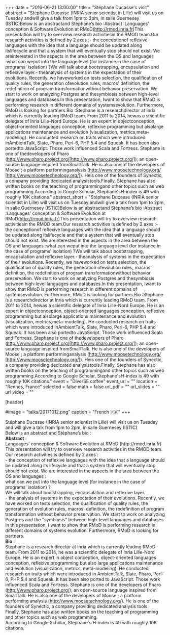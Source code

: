+++
date = "2016-06-21 13:00:00"
title = "Stéphane Ducasse's visit"
abstract = "Stéphane Ducasse (INRIA senior scientist in Lille) will visit us on Tuesday andwill give a talk from 1pm to 2pm, in salle Guernesey (ISTIC)Below is an abstractand Stéphane’s bio :Abstract :Languages' conception & Software Evolution at RMoD(http://rmod.inria.fr)This presentation will try to overview research activitiesin the RMOD team.Our research activities is defined by 2 axes :- the conceptionof reflexive languages with the idea that a language should be updated along itslifecycle and that a system that will eventually stop should not exist. We areinterested in the aspects in the area between the OS and languages :what can weput into the language level (for instance in the case of programs' isolation) ?We will talk about bootstrapping, encapsulation and reflexive layer.- theanalysis of systems in the expectation of their evolutions. Recently, we haveworked on tests selection, the qualification of quality rules, the generation ofevolution rules, macros' definition, the redefinition of program transformationwithout behavior preservation. We start to work on analyzing Postgres and thesymbiosis between high-level languages and databases.In this presentation, Iwant to show that RMoD is performing research in different domains of systemsevolution. Furthermore, RMoD is looking for partners.Bio :Stephane is a researchdirector at Inria which is currently leading RMoD team. From 2011 to 2014, hewas a scientific delegate of Inria Lille-Nord Europe. He is an expert in objectconception, object-oriented languages conception, reflexive programming but alsolarge applications maintenance and evolution (visualization, metrics,meta-modeling). He conducted research on traits which were introduced inAmbientTalk, Slate, Pharo, Perl-6, PHP 5.4 and Squeak. It has been also portedto JavaScript. Those work influenced Scala and Fortress. Stephane is one of thedevelopers of Pharo (http://www.pharo.project.org/[http://www.pharo.project.org/]); an open-source language inspired fromSmallTalk. He is also one of the developers of Moose ; a platform performinganalysis (http://www.moosetechnology.org/ [http://www.moosetechnology.org/]). Heis one of the founders of Synectic, a company providing dedicated analysistools.Finally, Stephane has also written books on the teaching of programmingand other topics such as web programming.According to Google Scholar, Stephane'sH-index is 49 with roughly 10K citations."
abstract_short = "Stéphane Ducasse (INRIA senior scientist in Lille) will visit us on Tuesday andwill give a talk from 1pm to 2pm, in salle Guernesey (ISTIC)Below is an abstractand Stéphane’s bio :Abstract :Languages' conception & Software Evolution at RMoD(http://rmod.inria.fr)This presentation will try to overview research activitiesin the RMOD team.Our research activities is defined by 2 axes :- the conceptionof reflexive languages with the idea that a language should be updated along itslifecycle and that a system that will eventually stop should not exist. We areinterested in the aspects in the area between the OS and languages :what can weput into the language level (for instance in the case of programs' isolation) ?We will talk about bootstrapping, encapsulation and reflexive layer.- theanalysis of systems in the expectation of their evolutions. Recently, we haveworked on tests selection, the qualification of quality rules, the generation ofevolution rules, macros' definition, the redefinition of program transformationwithout behavior preservation. We start to work on analyzing Postgres and thesymbiosis between high-level languages and databases.In this presentation, Iwant to show that RMoD is performing research in different domains of systemsevolution. Furthermore, RMoD is looking for partners.Bio :Stephane is a researchdirector at Inria which is currently leading RMoD team. From 2011 to 2014, hewas a scientific delegate of Inria Lille-Nord Europe. He is an expert in objectconception, object-oriented languages conception, reflexive programming but alsolarge applications maintenance and evolution (visualization, metrics,meta-modeling). He conducted research on traits which were introduced inAmbientTalk, Slate, Pharo, Perl-6, PHP 5.4 and Squeak. It has been also portedto JavaScript. Those work influenced Scala and Fortress. Stephane is one of thedevelopers of Pharo (http://www.pharo.project.org/[http://www.pharo.project.org/]); an open-source language inspired fromSmallTalk. He is also one of the developers of Moose ; a platform performinganalysis (http://www.moosetechnology.org/ [http://www.moosetechnology.org/]). Heis one of the founders of Synectic, a company providing dedicated analysistools.Finally, Stephane has also written books on the teaching of programmingand other topics such as web programming.According to Google Scholar, Stephane'sH-index is 49 with roughly 10K citations."
event = "DiverSE coffee"
event_url = ""
location = "Rennes, France"
selected = false
math = false
url_pdf = ""
url_slides = ""
url_video = ""


[header]

#image = "talks/20171012.png"
caption = "French :fr:"
+++


<div class="">Stéphane Ducasse (INRIA senior scientist in Lille) will visit us on Tuesday and will give a talk from 1pm to 2pm, in salle Guernesey (ISTIC)</div>
<div class=""></div>
<div class="">Below is an abstract and Stéphane’s bio :</div>
<div class=""></div>
<div class=""><strong>Abstract</strong> :</div>
<div class="">Languages' conception & Software Evolution at RMoD (http://rmod.inria.fr)</div>
<div class="">This presentation will try to overview research activities in the RMOD team.</div>
<div class="">Our research activities is defined by 2 axes :</div>
<div class="">- the conception of reflexive languages with the idea that a language should be updated along its lifecycle and that a system that will eventually stop should not exist. We are interested in the aspects in the area between the OS and languages :</div>
<div class="">what can we put into the language level (for instance in the case of programs' isolation) ?</div>
<div class="">We will talk about bootstrapping, encapsulation and reflexive layer.</div>
<div class="">- the analysis of systems in the expectation of their evolutions. Recently, we have worked on tests selection, the qualification of quality rules, the generation of evolution rules, macros' definition, the redefinition of program transformation without behavior preservation. We start to work on analyzing Postgres and the "symbiosis" between high-level languages and databases.</div>
<div class="">In this presentation, I want to show that RMoD is performing research in different domains of systems evolution. Furthermore, RMoD is looking for partners.</div>
<div class=""></div>
<div class=""><strong>Bio</strong> :</div>
<div class="">Stephane is a research director at Inria which is currently leading RMoD team. From 2011 to 2014, he was a scientific delegate of Inria Lille-Nord Europe. He is an expert in object conception, object-oriented languages conception, reflexive programming but also large applications maintenance and evolution (visualization, metrics, meta-modeling). He conducted research on traits which were introduced in AmbientTalk, Slate, Pharo, Perl-6, PHP 5.4 and Squeak. It has been also ported to JavaScript. Those work influenced Scala and Fortress. Stephane is one of the developers of Pharo (<span id="OBJ_PREFIX_DWT474_com_zimbra_url" class="Object"><span id="OBJ_PREFIX_DWT477_com_zimbra_url" class="Object"><a class="" href="http://www.pharo.project.org/">http://www.pharo.project.org/</a></span></span>); an open-source language inspired from SmallTalk. He is also one of the developers of Moose ; a platform performing analysis (<span id="OBJ_PREFIX_DWT475_com_zimbra_url" class="Object"><span id="OBJ_PREFIX_DWT478_com_zimbra_url" class="Object"><a href="http://www.moosetechnology.org/">http://www.moosetechnology.org/</a></span></span>). He is one of the founders of Synectic, a company providing dedicated analysis tools.</div>
<div class="">Finally, Stephane has also written books on the teaching of programming and other topics such as web programming.</div>
<div class="">According to Google Scholar, Stephane's H-index is 49 with roughly 10K citations.</div>
